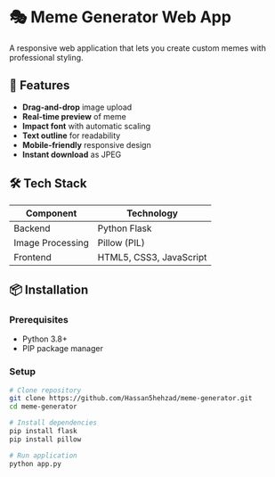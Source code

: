 # 🎭 Meme Generator Web App


A responsive web application that lets you create custom memes with professional styling.


## 🚀 Features
- **Drag-and-drop** image upload
- **Real-time preview** of meme
- **Impact font** with automatic scaling
- **Text outline** for readability
- **Mobile-friendly** responsive design
- **Instant download** as JPEG

## 🛠️ Tech Stack
| Component | Technology |
|-----------|------------|
| Backend | Python Flask |
| Image Processing | Pillow (PIL) |
| Frontend | HTML5, CSS3, JavaScript |

## 📦 Installation

### Prerequisites
- Python 3.8+
- PIP package manager

### Setup
```bash
# Clone repository
git clone https://github.com/Hassan5hehzad/meme-generator.git
cd meme-generator

# Install dependencies
pip install flask
pip install pillow

# Run application
python app.py